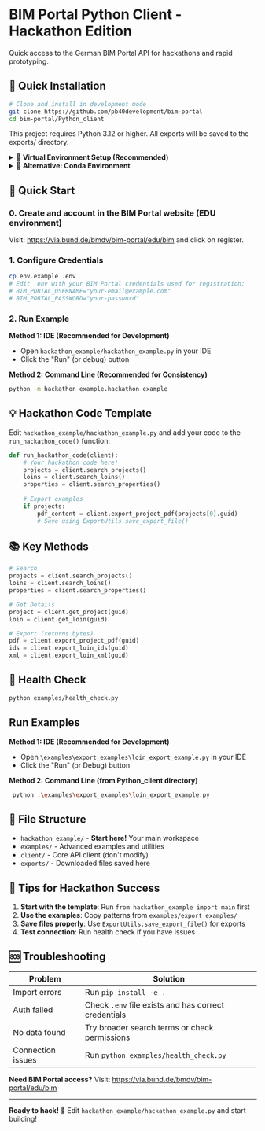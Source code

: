 # BIM Portal Python Client - Hackathon Edition

Quick access to the German BIM Portal API for hackathons and rapid prototyping.

## 🚀 Quick Installation
```bash
# Clone and install in development mode
git clone https://github.com/pb40development/bim-portal
cd bim-portal/Python_client
```
This project requires Python 3.12 or higher. All exports will be saved to the exports/ directory.

<details>
<summary>🐍 <strong>Virtual Environment Setup (Recommended)</strong></summary>

### Using `venv` (Standard Python)

**Linux/macOS:**
```bash
# Create a virtual environment
python3 -m venv .venv

# Activate it
source .venv/bin/activate

# Install the package in development mode
pip install -e .
```

**Windows:**
```powershell
# Create a virtual environment
python -m venv .venv

# Activate it
.venv\Scripts\Activate.ps1

# Install the package in development mode
pip install -e .
```

### Using `pip` with requirements.txt insteaad of `pip install -e .`
```bash
# Alternative: Install from requirements file
pip install -r requirements.txt
```

**Why `pip install -e .` is better:**
- ✅ **Edit and test immediately**: Changes to your code work instantly without reinstalling.
- ✅ **Proper package structure**: Your code becomes a proper Python package you can import anywhere.
- ✅ **No path issues**: Import `from hackathon_example import main` works from any directory.
- ❌ **requirements.txt**: Only installs dependencies, you might get import errors for your own code if you are not doing proper imports.

</details>

<details>
<summary>🐍 <strong>Alternative: Conda Environment</strong></summary>

If you prefer using Conda, you can use the provided `environment.yml` file.

**Linux/macOS/Windows:**
```bash
# Create the environment from the file
conda env create -f environment.yml

# Activate the environment
conda activate bim-portal-hackathon

# Install the package in development mode
pip install -e .
```
</details>




## 🚀 Quick Start
### 0. Create and account in the BIM Portal website (EDU environment)
Visit: https://via.bund.de/bmdv/bim-portal/edu/bim and click on register.

### 1. Configure Credentials
```bash
cp env.example .env
# Edit .env with your BIM Portal credentials used for registration:
# BIM_PORTAL_USERNAME="your-email@example.com"
# BIM_PORTAL_PASSWORD="your-password"
```

### 2. Run Example

**Method 1: IDE (Recommended for Development)**
- Open `hackathon_example/hackathon_example.py` in your IDE
- Click the "Run" (or debug) button

**Method 2: Command Line (Recommended for Consistency)**
```bash
python -m hackathon_example.hackathon_example
```

## 💡 Hackathon Code Template

Edit `hackathon_example/hackathon_example.py` and add your code to the `run_hackathon_code()` function:

```python
def run_hackathon_code(client):
    # Your hackathon code here!
    projects = client.search_projects()
    loins = client.search_loins()
    properties = client.search_properties()
    
    # Export examples
    if projects:
        pdf_content = client.export_project_pdf(projects[0].guid)
        # Save using ExportUtils.save_export_file()
```

## 📚 Key Methods

```python
# Search
projects = client.search_projects()
loins = client.search_loins() 
properties = client.search_properties()

# Get Details
project = client.get_project(guid)
loin = client.get_loin(guid)

# Export (returns bytes)
pdf = client.export_project_pdf(guid)
ids = client.export_loin_ids(guid)
xml = client.export_loin_xml(guid)
```

## 🔧 Health Check
```bash
python examples/health_check.py
```

## Run Examples

**Method 1: IDE (Recommended for Development)**
- Open `\examples\export_examples\loin_export_example.py` in your IDE
- Click the "Run" (or Debug) button

**Method 2: Command Line (from Python_client directory)**
```bash
 python .\examples\export_examples\loin_export_example.py
```


## 📂 File Structure
- `hackathon_example/` - **Start here!** Your main workspace
- `examples/` - Advanced examples and utilities
- `client/` - Core API client (don't modify)
- `exports/` - Downloaded files saved here

## 🎯 Tips for Hackathon Success

1. **Start with the template**: Run `from hackathon_example import main` first
2. **Use the examples**: Copy patterns from `examples/export_examples/`
3. **Save files properly**: Use `ExportUtils.save_export_file()` for exports
4. **Test connection**: Run health check if you have issues

## 🆘 Troubleshooting

| Problem | Solution |
|---------|----------|
| Import errors | Run `pip install -e .` |
| Auth failed | Check `.env` file exists and has correct credentials |
| No data found | Try broader search terms or check permissions |
| Connection issues | Run `python examples/health_check.py` |

**Need BIM Portal access?** Visit: https://via.bund.de/bmdv/bim-portal/edu/bim

---
**Ready to hack!** 🚀 Edit `hackathon_example/hackathon_example.py` and start building!